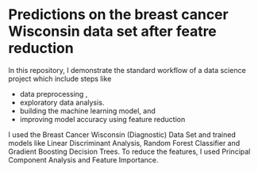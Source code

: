 # Predictions on the breast cancer Wisconsin data set after featre reduction

In this repository, I demonstrate the standard workflow of a data science project which include steps like 
+ data preprocessing ,
+ exploratory data analysis. 
+ building the machine learning model, and
+ improving model accuracy using feature reduction

I used the Breast Cancer Wisconsin (Diagnostic) Data Set and trained models like Linear Discriminant Analysis, Random Forest Classifier and Gradient Boosting Decision Trees. To reduce the features, I used Principal Component Analysis and Feature Importance.
